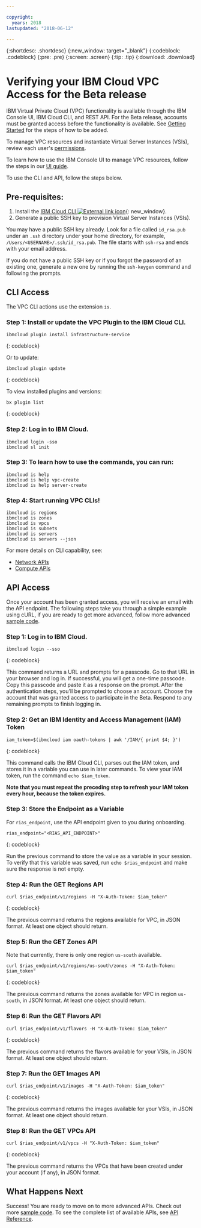 ```yaml
---

copyright:
  years: 2018
lastupdated: "2018-06-12"

---
```


{:shortdesc: .shortdesc}
{:new_window: target="_blank"}
{:codeblock: .codeblock}
{:pre: .pre}
{:screen: .screen}
{:tip: .tip}
{:download: .download}

# Verifying your IBM Cloud VPC Access for the Beta release

IBM Virtual Private Cloud (VPC) functionality is available through the IBM Console UI, IBM Cloud CLI, and REST API. For the Beta release, accounts must be granted access before the functionality is available. See [Getting Started](getting-started.html) for the steps of how to be added.

To manage VPC resources and instantiate Virtual Server Instances (VSIs), review each user's [permissions](vpc-user-permissions.html).

To learn how to use the IBM Console UI to manage VPC resources, follow the steps in our [UI guide](console-tutorial.html).

To use the CLI and API, follow the steps below.

## Pre-requisites:

1. Install the [IBM Cloud CLI ![External link icon](../../icons/launch-glyph.svg "External link icon")](https://console.bluemix.net/docs/cli/reference/bluemix_cli/get_started.html#getting-started){: new_window}.
2. Generate a public SSH key to provision Virtual Server Instances (VSIs).

You may have a public SSH key already. Look for a file called ``id_rsa.pub`` under an ``.ssh`` directory under your home directory, for example, ``/Users/<USERNAME>/.ssh/id_rsa.pub``. The file starts with ``ssh-rsa`` and ends with your email address.

If you do not have a public SSH key or if you forgot the password of an existing one, generate a new one by running the ``ssh-keygen`` command and following the prompts.

## CLI Access

The VPC CLI actions use the extension `is`. 

### Step 1: Install or update the VPC Plugin to the IBM Cloud CLI.

```
ibmcloud plugin install infrastructure-service
```
{: codeblock}

Or to update:

```
ibmcloud plugin update
```
{: codeblock}

To view installed plugins and versions:

```
bx plugin list
```
{: codeblock}

### Step 2: Log in to IBM Cloud.
    
```
ibmcloud login -sso
ibmcloud sl init
```

### Step 3: To learn how to use the commands, you can run:
    
```
ibmcloud is help
ibmcloud is help vpc-create
ibmcloud is help server-create
```

### Step 4: Start running VPC CLIs!
    
```
ibmcloud is regions
ibmcloud is zones
ibmcloud is vpcs
ibmcloud is subnets
ibmcloud is servers
ibmcloud is servers --json
```

For more details on CLI capability, see:

- [Network APIs](cli-network-reference.html)
- [Compute APIs](cli-compute-reference.html)

## API Access 

Once your account has been granted access, you will receive an email with the API endpoint. The following steps take you through a simple example using cURL, if you are ready to get more advanced, follow more advanced [sample code](example-code.html).

### Step 1: Log in to IBM Cloud.

```
ibmcloud login --sso
 ```
{: codeblock}

This command returns a URL and prompts for a passcode. Go to that URL in your browser and log in. If successful, you will get a one-time passcode. Copy this passcode and paste it as a response on the prompt. After the authentication steps, you'll be prompted to choose an account. Choose the account that was granted access to participate in the Beta. Respond to any remaining prompts to finish logging in.

### Step 2: Get an IBM Identity and Access Management (IAM) Token 

```
iam_token=$(ibmcloud iam oauth-tokens | awk '/IAM/{ print $4; }')
```
{: codeblock}

This command calls the IBM Cloud CLI, parses out the IAM token, and stores it in a variable you can use in later commands. To view your IAM token, run the command ``echo $iam_token``.

**Note that you must repeat the preceding step to refresh your IAM token every hour, because the token expires.**

### Step 3: Store the Endpoint as a Variable

For `rias_endpoint`, use the API endpoint given to you during onboarding.

```
rias_endpoint="<RIAS_API_ENDPOINT>"
 ```
{: codeblock}

Run the previous command to store the value as a variable in your session. To verify that this variable was saved, run ``echo $rias_endpoint`` and make sure the response is not empty.

### Step 4: Run the GET Regions API

```
curl $rias_endpoint/v1/regions -H "X-Auth-Token: $iam_token"
```
{: codeblock}

The previous command returns the regions available for VPC, in JSON format. At least one object should return. 

### Step 5: Run the GET Zones API

Note that currently, there is only one region `us-south` available.

```
curl $rias_endpoint/v1/regions/us-south/zones -H "X-Auth-Token: $iam_token"
```
{: codeblock}

The previous command returns the zones available for VPC in region `us-south`, in JSON format. At least one object should return. 

### Step 6: Run the GET Flavors API

```
curl $rias_endpoint/v1/flavors -H "X-Auth-Token: $iam_token"
```
{: codeblock}

The previous command returns the flavors available for your VSIs, in JSON format. At least one object should return.

### Step 7: Run the GET Images API

```
curl $rias_endpoint/v1/images -H "X-Auth-Token: $iam_token"
```
{: codeblock}

The previous command returns the images available for your VSIs, in JSON format. At least one object should return.

### Step 8: Run the GET VPCs API

```
curl $rias_endpoint/v1/vpcs -H "X-Auth-Token: $iam_token"
```
{: codeblock}

The previous command returns the VPCs that have been created under your account (if any), in JSON format. 

## What Happens Next

Success! You are ready to move on to more advanced APIs. Check out more [sample code](example-code.html). To see the complete list of available APIs, see [API Reference](apis.html).
